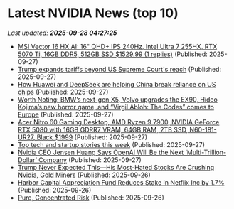 # Latest NVIDIA News (top 10)
_Last updated: **2025-09-28 04:27:25**_

- [MSI Vector 16 HX AI: 16" QHD+ IPS 240Hz, Intel Ultra 7 255HX, RTX 5070 Ti, 16GB DDR5, 512GB SSD $1529.99 (1 replies)](https://slickdeals.net/f/18638773-msi-vector-16-hx-ai-16-qhd-ips-240hz-intel-ultra-7-255hx-rtx-5070-ti-16gb-ddr5-512gb-ssd-1529-99) (Published: 2025-09-27)
- [Trump expands tariffs beyond US Supreme Court's reach](https://economictimes.indiatimes.com/news/international/global-trends/trump-expands-tariffs-beyond-us-supreme-courts-reach/articleshow/124175953.cms) (Published: 2025-09-27)
- [How Huawei and DeepSeek are helping China break reliance on US chips](https://biztoc.com/x/b52f3eafadaa3386) (Published: 2025-09-27)
- [Worth Noting: BMW’s next-gen X5, Volvo upgrades the EX90, Hideo Kojima’s new horror game, and “Virgil Abloh: The Codes” comes to Europe](https://acquiremag.com/worth-noting/worth-noting-bmws-next-gen-x5-volvo-upgrades-the-ex90-hideo-kojimas-new-horror-game-and-virgil-abloh-the-codes-comes-to-europe/) (Published: 2025-09-27)
- [Acer Nitro 60 Gaming Desktop, AMD Ryzen 9 7900, NVIDIA GeForce RTX 5080 with 16GB GDRR7 VRAM, 64GB RAM, 2TB SSD, N60-181-UR27, Black $1999](https://slickdeals.net/f/18638617-acer-nitro-60-gaming-desktop-amd-ryzen-9-7900-nvidia-geforce-rtx-5080-with-16gb-gdrr7-vram-64gb-ram-2tb-ssd-n60-181-ur27-black-1999) (Published: 2025-09-27)
- [Top tech and startup stories this week](https://economictimes.indiatimes.com/tech/newsletters/ettech-unwrapped/top-tech-and-startup-stories-this-week/articleshow/124174198.cms) (Published: 2025-09-27)
- [Nvidia CEO Jensen Huang Says OpenAI Will Be the Next ‘Multi-Trillion-Dollar’ Company](https://biztoc.com/x/05a605e47e9c6d13) (Published: 2025-09-27)
- [Trump Never Expected This—His Most-Hated Stocks Are Crushing Nvidia, Gold Miners](https://finance.yahoo.com/news/trump-never-expected-most-hated-233412317.html) (Published: 2025-09-26)
- [Harbor Capital Appreciation Fund Reduces Stake in Netflix Inc by 1.7%](https://finance.yahoo.com/news/harbor-capital-appreciation-fund-reduces-230309131.html) (Published: 2025-09-26)
- [Pure, Concentrated Risk](https://dailyreckoning.com/pure-concentrated-risk/) (Published: 2025-09-26)
